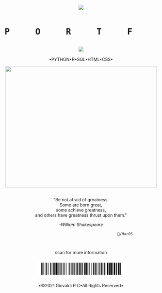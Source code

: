 <!DOCTYPE html>
<html>
<p align="center">
	<img width="40" src="https://github.githubassets.com/images/spinners/octocat-spinner-64.gif">
</p>
<pre><p align="center"><h1>P     O     R     T     F     O     L     I    O</h1></pre>

<p align="center">
  <a href="https://github.com/giovaldirchaniago" alt="https://github.com/giovaldirchaniago"><img src="https://img.shields.io/static/v1?style=for-the-badge&label=DataScientist%20&message=DataAnalyst&color=000000"></a>
</p>


<p align="center">•PYTHON•R•SQL•HTML•CSS•<br>
	
<p align="center">
	<img height="400" width="500" src="https://media.giphy.com/media/3oxRmgZTLdUMKAef72/giphy.gif">
</p>

##
<p align="center">"Be not afraid of greatness.<br>
Some are born great,<br>
some achieve greatness,<br>
and others have greatness thrust upon them."</p>

<p align="center"><em>-William Shakespeare</em></p>

```text
                                                    /MacOS
```
<br>
<p align="center">
scan for more information
</p>
<p align="center">
	<img width="300" src="https://github.com/giovaldirchaniago/giovaldirchaniago/blob/main/IMG_6822.jpg">
</p>

<p align="center">•©2021 Giovaldi R C•All Rights Reserved•<br>
</body>
</html>
